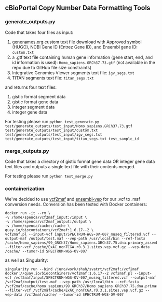 ## cBioPortal Copy Number Data Formatting Tools

### generate_outputs.py

Code that takes four files as input:

1. genenames.org custom text file download with Approved symbol (HUGO), NCBI Gene ID (Entrez Gene ID), and Ensembl gene ID: `custom.txt`
2. a .gtf text file containing human gene information (gene start, end, and id information is used): `Homo_sapiens.GRCh37.73.gtf` (not available in the repo due to GitHub file size constraints)
3. Integrative Genomics Viewer segments text file: `igv_segs.txt`
4. TITAN segments text file: `titan_segs.txt`

and returns four text files:

1. gistic format segment data
2. gistic format gene data
3. integer segment data
4. integer gene data

For testing please run `python test_generate.py test/generate_outputs/test_input/Homo_sapiens.GRCh37.73.gtf test/generate_outputs/test_input/custom.txt test/generate_outputs/test_input/igv_segs.txt test/generate_outputs/test_input/titan_segs.txt test_sample_id`

### merge_outputs.py

Code that takes a directory of gistic format gene data OR integer gene data text files and outputs a single text file with their contents merged.

For testing please run `python test_merge.py`

### containerization

We've decided to use [vcf2maf](https://github.com/mskcc/vcf2maf) and [ensembl-vep](https://github.com/Ensembl/ensembl-vep) for our .vcf to .maf conversion needs.
Conversion has been tested with Docker containers:

```
docker run -it --rm \
-v /home/spenca/vcf2maf_input:/input \
-v /home/spenca/vcf2maf_output:/output \
-v /home/spenca/cache:/cache \
quay.io/biocontainers/vcf2maf:1.6.17--2 \
vcf2maf.pl --input-vcf input/SPECTRUM-WGS-OV-007_museq_filtered.vcf --output-maf /output/test.maf --vep-path /usr/local/bin --ref-fasta /cache/homo_sapiens/99_GRCh37/Homo_sapiens.GRCh37.75.dna.primary_assembly.fa.gz --filter-vcf /cache/ExAC_nonTCGA.r0.3.1.sites.vep.vcf.gz --vep-data /cache/ --tumor-id SPECTRUM-WGS-OV-007
```

as well as Singularity:

```
singularity run --bind /juno/work/shah/svatrt/vcf2maf:/vcf2maf docker://quay.io/biocontainers/vcf2maf:1.6.17--2 vcf2maf.pl --input-vcf /vcf2maf/input/SPECTRUM-WGS-OV-007_museq_filtered.vcf --output-maf /vcf2maf/output/test.maf --vep-path /usr/local/bin --ref-fasta /vcf2maf/cache/homo_sapiens/99_GRCh37/Homo_sapiens.GRCh37.75.dna.primary_assembly.fa.gz --filter-vcf /vcf2maf/cache/ExAC_nonTCGA.r0.3.1.sites.vep.vcf.gz --vep-data /vcf2maf/cache/ --tumor-id SPECTRUM-WGS-OV-007
```
